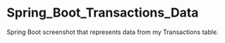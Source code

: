 # Spring_Boot_Transactions_Data
Spring Boot screenshot that represents data from my Transactions table.
